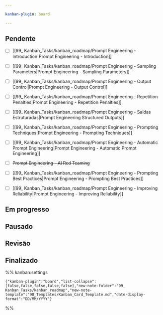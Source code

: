 ```yaml
---

kanban-plugin: board

---
```


## Pendente

- [ ] [[99_ Kanban_Tasks/kanban_roadmap/Prompt Engineering - Introduction|Prompt Engineering - Introduction]]
- [ ] [[99_ Kanban_Tasks/kanban_roadmap/Prompt Engineering - Sampling Parameters|Prompt Engineering - Sampling Parameters]]
- [ ] [[99_ Kanban_Tasks/kanban_roadmap/Prompt Engineering - Output Control|Prompt Engineering - Output Control]]
- [ ] [[99_ Kanban_Tasks/kanban_roadmap/Prompt Engineering - Repetition Penalties|Prompt Engineering - Repetition Penalties]]
- [ ] [[99_ Kanban_Tasks/kanban_roadmap/Prompt Engineering - Saídas Estruturadas|Prompt Engineering Structured Outputs]]
- [ ] [[99_ Kanban_Tasks/kanban_roadmap/Prompt Engineering - Prompting Techniques|Prompt Engineering - Prompting Techniques]]
- [ ] [[99_ Kanban_Tasks/kanban_roadmap/Prompt Engineering - Automatic Prompt Engineering|Prompt Engineering - Automatic Prompt Engineering]]
- [ ] ~~Prompt Engineering - AI Red Teaming~~
- [ ] [[99_ Kanban_Tasks/kanban_roadmap/Prompt Engineering - Prompting Best Practices|Prompt Engineering - Prompting Best Practices]]
- [ ] [[99_ Kanban_Tasks/kanban_roadmap/Prompt Engineering - Improving Reliability|Prompt Engineering - Improving Reliability]]


## Em progresso



## Pausado



## Revisão



## Finalizado





%% kanban:settings
```
{"kanban-plugin":"board","list-collapse":[false,false,false,false,false],"new-note-folder":"99_ Kanban_Tasks/kanban_roadmap","new-note-template":"98_Templates/Kanban_Card_Template.md","date-display-format":"DD/MM/YYYY"}
```
%%